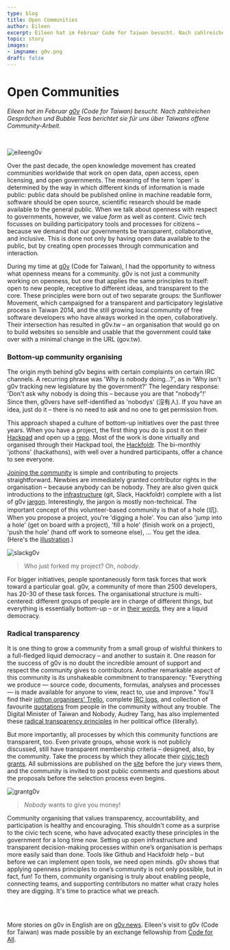 ```yaml
---
type: blog
title: Open Communities
author: Eileen
excerpt: Eileen hat im Februar Code for Taiwan besucht. Nach zahlreichen Gesprächen und Bubble Teas berichtet sie für uns über Taiwans offene Community-Arbeit.
topic: story
images:
- imgname: g0v.png
draft: false
---
```


# Open Communities

*Eileen hat im Februar [g0v](http://g0v.asia/) (Code for Taiwan) besucht. Nach zahlreichen Gesprächen und Bubble Teas berichtet sie für uns über Taiwans offene Community-Arbeit.*

<br>

![eileeng0v](/blog/eileeng0v.jpg)

Over the past decade, the open knowledge movement has created communities worldwide that work on open data, open access, open licensing, and open governments. The meaning of the term ‘open’ is determined by the way in which different kinds of information is made public: public data should be published online in machine readable form, software should be open source, scientific research should be made available to the general public. When we talk about openness with respect to governments, however, we value *form* as well as content. Civic tech focusses on building participatory tools and processes for citizens – because we demand that our governments be transparent, collaborative, and inclusive. This is done not only by having open data available to the public, but by creating open processes through communication and interaction.

During my time at [g0v](http://g0v.asia/) (Code for Taiwan), I had the opportunity to witness what openness means for a community. g0v is not just a community working on openness, but one that applies the same principles to itself: open to new people, receptive to different ideas, and transparent to the core. These principles were born out of two separate groups: the Sunflower Movement, which campaigned for a transparent and participatory legislative process in Taiwan 2014, and the still growing local community of free software developers who have always worked in the open, collaboratively. Their intersection has resulted in g0v.tw – an organisation that would go on to build websites so sensible and usable that the government could take over with a minimal change in the URL (gov.tw).

### Bottom-up community organising

The origin myth behind g0v begins with certain complaints on certain IRC channels. A recurring phrase was 'Why is nobody doing…?', as in 'Why isn't g0v tracking new legislature by the government?' The legendary response: 'Don't ask why nobody is doing this – because you are that "nobody"!' Since then, g0vers have self-identified as 'nobodys' (沒有人). If you have an idea, just do it – there is no need to ask and no one to get permission from.

This approach shaped a culture of bottom-up initiatives over the past three years. When you have a project, the first thing you do is post it on their [Hackpad](https://g0v.hackpad.com/) and open up a [repo](https://github.com/g0v). Most of the work is done virtually and organised through their Hackpad tool, the [Hackfoldr](http://beta.hackfoldr.org/). The bi-monthly 'jothons' (hackathons), with well over a hundred participants, offer a chance to see everyone.

[Joining the community](http://join.g0v.today/) is simple and contributing to projects straightforward. Newbies are immediately granted contributor rights in the organisation – because anybody can be nobody. They are also given quick introductions to the [infrastructure](http://g0v.tw/en-US/join.html) (git, Slack, Hackfoldr) complete with a list of g0v [jargon](https://g0v.hackpad.com/-g0v--MI7fGNIdygb). Interestingly, the jargon is mostly non-technical. The important concept of this volunteer-based community is that of a hole (坑). When you propose a project, you're 'digging a hole'. You can also 'jump into a hole' (get on board with a project), 'fill a hole' (finish work on a project), 'push the hole' (hand off work to someone else), … You get the idea. (Here's the [illustration](https://g0v.hackpad.com/cr5AJ14IFh8).)

![slackg0v](/blog/slackg0v.png)

> Who just forked my project? Oh, *nobody*.

For bigger initiatives, people spontaneously form task forces that work toward a particular goal. g0v, a community of more than 2500 developers, has 20-30 of these task forces. The organisational structure is multi-centered: different groups of people are in charge of different things, but everything is essentially bottom-up – or in [their words](http://g0v.tw/en-US/manifesto.html), they are a liquid democracy.

### Radical transparency

It is one thing to grow a community from a small group of wishful thinkers to a full-fledged liquid democracy – and another to sustain it. One reason for the success of g0v is no doubt the incredible amount of support and respect the community gives to contributors. Another remarkable aspect of this community is its unshakeable commitment to transparency: "Everything we produce — source code, documents, formulas, analyses and processes — is made available for anyone to view, react to, use and improve." You'll find their [jothon organisers' Trello](https://trello.com/b/f8gWnjeC/g0v-jothon-organizer), complete [IRC logs](https://logbot.g0v.tw/channel/g0v.tw/today), and collection of favourite [quotations](https://g0v.hackpad.com/-g0v--MI7fGNIdygb) from people in the community without any trouble. The Digital Minister of Taiwan and Nobody, Audrey Tang, has also implemented these [radical transparency principles](https://talk.pdis.nat.gov.tw/t/principles-for-handling-official-visits-to-digital-minister-audrey-tang/70) in her political office (literally).

But more importantly, all processes by which this community functions are transparent, too. Even private groups, whose work is not publicly discussed, still have transparent membership criteria – designed, also, by the community. Take the process by which they allocate their [civic tech grants](https://grants.g0v.tw/). All submissions are published on the [site](https://grants.g0v.tw/dashboards/2017spring) before the jury views them, and the community is invited to post public comments and questions about the proposals before the selection process even begins.

![grantg0v](/blog/grantg0v.jpeg)

> *Nobody* wants to give you money!

Community organising that values transparency, accountability, and participation is healthy and encouraging. This shouldn't come as a surprise to the civic tech scene, who have advocated exactly these principles in the government for a long time now. Setting up open infrastructure and transparent decision-making processes within one’s organisation is perhaps more easily said than done. Tools like Github and Hackfoldr help – but before we can implement open tools, we need open minds. g0v shows that applying openness principles to one’s community is not only possible, but in fact, fun! To them, community organising is truly about enabling people, connecting teams, and supporting contributors no matter what crazy holes they are digging. It's time to practice what we preach.

<br><br>

More stories on g0v in English are on [g0v.news](https://g0v.news/tagged/en). Eileen's visit to g0v (Code for Taiwan) was made possible by an exchange fellowship from [Code for All](https://codeforall.org/).
